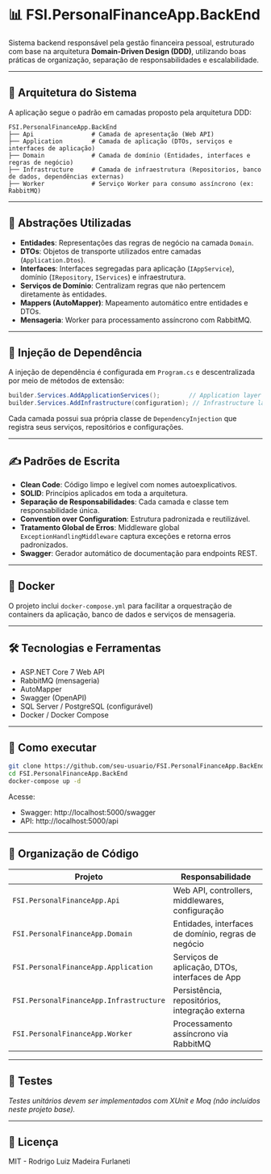 
# 📊 FSI.PersonalFinanceApp.BackEnd

Sistema backend responsável pela gestão financeira pessoal, estruturado com base na arquitetura **Domain-Driven Design (DDD)**, utilizando boas práticas de organização, separação de responsabilidades e escalabilidade.

---

## 🧱 Arquitetura do Sistema

A aplicação segue o padrão em camadas proposto pela arquitetura DDD:

```
FSI.PersonalFinanceApp.BackEnd
├── Api                # Camada de apresentação (Web API)
├── Application        # Camada de aplicação (DTOs, serviços e interfaces de aplicação)
├── Domain             # Camada de domínio (Entidades, interfaces e regras de negócio)
├── Infrastructure     # Camada de infraestrutura (Repositorios, banco de dados, dependências externas)
├── Worker             # Serviço Worker para consumo assíncrono (ex: RabbitMQ)
```

---

## 🧩 Abstrações Utilizadas

- **Entidades**: Representações das regras de negócio na camada `Domain`.
- **DTOs**: Objetos de transporte utilizados entre camadas (`Application.Dtos`).
- **Interfaces**: Interfaces segregadas para aplicação (`IAppService`), domínio (`IRepository`, `IServices`) e infraestrutura.
- **Serviços de Domínio**: Centralizam regras que não pertencem diretamente às entidades.
- **Mappers (AutoMapper)**: Mapeamento automático entre entidades e DTOs.
- **Mensageria**: Worker para processamento assíncrono com RabbitMQ.

---

## 💉 Injeção de Dependência

A injeção de dependência é configurada em `Program.cs` e descentralizada por meio de métodos de extensão:

```csharp
builder.Services.AddApplicationServices();        // Application layer
builder.Services.AddInfrastructure(configuration); // Infrastructure layer
```

Cada camada possui sua própria classe de `DependencyInjection` que registra seus serviços, repositórios e configurações.

---

## ✍️ Padrões de Escrita

- **Clean Code**: Código limpo e legível com nomes autoexplicativos.
- **SOLID**: Princípios aplicados em toda a arquitetura.
- **Separação de Responsabilidades**: Cada camada e classe tem responsabilidade única.
- **Convention over Configuration**: Estrutura padronizada e reutilizável.
- **Tratamento Global de Erros**: Middleware global `ExceptionHandlingMiddleware` captura exceções e retorna erros padronizados.
- **Swagger**: Gerador automático de documentação para endpoints REST.

---

## 🐳 Docker

O projeto inclui `docker-compose.yml` para facilitar a orquestração de containers da aplicação, banco de dados e serviços de mensageria.

---

## 🛠️ Tecnologias e Ferramentas

- ASP.NET Core 7 Web API
- RabbitMQ (mensageria)
- AutoMapper
- Swagger (OpenAPI)
- SQL Server / PostgreSQL (configurável)
- Docker / Docker Compose

---

## 🚀 Como executar

```bash
git clone https://github.com/seu-usuario/FSI.PersonalFinanceApp.BackEnd.git
cd FSI.PersonalFinanceApp.BackEnd
docker-compose up -d
```

Acesse:
- Swagger: http://localhost:5000/swagger
- API: http://localhost:5000/api

---

## 📂 Organização de Código

| Projeto                            | Responsabilidade                                   |
|-----------------------------------|----------------------------------------------------|
| `FSI.PersonalFinanceApp.Api`      | Web API, controllers, middlewares, configuração    |
| `FSI.PersonalFinanceApp.Domain`   | Entidades, interfaces de domínio, regras de negócio|
| `FSI.PersonalFinanceApp.Application` | Serviços de aplicação, DTOs, interfaces de App     |
| `FSI.PersonalFinanceApp.Infrastructure` | Persistência, repositórios, integração externa  |
| `FSI.PersonalFinanceApp.Worker`   | Processamento assíncrono via RabbitMQ              |

---

## 🧪 Testes

*Testes unitários devem ser implementados com XUnit e Moq (não incluídos neste projeto base).*

---

## 📃 Licença

MIT - Rodrigo Luiz Madeira Furlaneti
